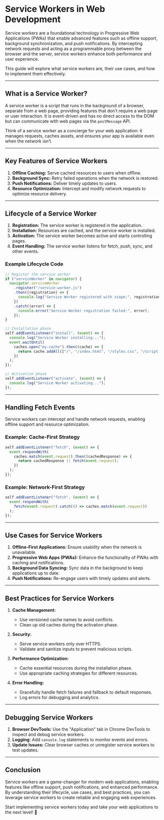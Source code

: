 # Service Workers in Web Development

Service workers are a foundational technology in Progressive Web Applications (PWAs) that enable advanced features such as offline support, background synchronization, and push notifications. By intercepting network requests and acting as a programmable proxy between the browser and the server, service workers enhance both performance and user experience.

This guide will explore what service workers are, their use cases, and how to implement them effectively.

---

## What is a Service Worker?

A service worker is a script that runs in the background of a browser, separate from a web page, providing features that don’t require a web page or user interaction. It is event-driven and has no direct access to the DOM but can communicate with web pages via the `postMessage` API.

Think of a service worker as a concierge for your web application: it manages requests, caches assets, and ensures your app is available even when the network isn’t.

---

## Key Features of Service Workers

1. **Offline Caching:** Serve cached resources to users when offline.
2. **Background Sync:** Retry failed operations when the network is restored.
3. **Push Notifications:** Deliver timely updates to users.
4. **Resource Optimization:** Intercept and modify network requests to optimize resource delivery.

---

## Lifecycle of a Service Worker

1. **Registration:** The service worker is registered in the application.
2. **Installation:** Resources are cached, and the service worker is installed.
3. **Activation:** The service worker becomes active and starts controlling pages.
4. **Event Handling:** The service worker listens for fetch, push, sync, and other events.

### Example Lifecycle Code

```javascript
// Register the service worker
if ("serviceWorker" in navigator) {
  navigator.serviceWorker
    .register("/service-worker.js")
    .then((registration) => {
      console.log("Service Worker registered with scope:", registration.scope);
    })
    .catch((error) => {
      console.error("Service Worker registration failed:", error);
    });
}

// Installation phase
self.addEventListener("install", (event) => {
  console.log("Service Worker installing...");
  event.waitUntil(
    caches.open("my-cache").then((cache) => {
      return cache.addAll(["/", "/index.html", "/styles.css", "/script.js"]);
    })
  );
});

// Activation phase
self.addEventListener("activate", (event) => {
  console.log("Service Worker activating...");
});
```

---

## Handling Fetch Events

Service workers can intercept and handle network requests, enabling offline support and resource optimization.

### Example: Cache-First Strategy

```javascript
self.addEventListener("fetch", (event) => {
  event.respondWith(
    caches.match(event.request).then((cachedResponse) => {
      return cachedResponse || fetch(event.request);
    })
  );
});
```

### Example: Network-First Strategy

```javascript
self.addEventListener("fetch", (event) => {
  event.respondWith(
    fetch(event.request).catch(() => caches.match(event.request))
  );
});
```

---

## Use Cases for Service Workers

1. **Offline-First Applications:** Ensure usability when the network is unavailable.
2. **Progressive Web Apps (PWAs):** Enhance the functionality of PWAs with caching and notifications.
3. **Background Data Syncing:** Sync data in the background to keep applications up to date.
4. **Push Notifications:** Re-engage users with timely updates and alerts.

---

## Best Practices for Service Workers

1. **Cache Management:**

   - Use versioned cache names to avoid conflicts.
   - Clean up old caches during the activation phase.

2. **Security:**

   - Serve service workers only over HTTPS.
   - Validate and sanitize inputs to prevent malicious scripts.

3. **Performance Optimization:**

   - Cache essential resources during the installation phase.
   - Use appropriate caching strategies for different resources.

4. **Error Handling:**
   - Gracefully handle fetch failures and fallback to default responses.
   - Log errors for debugging and analytics.

---

## Debugging Service Workers

1. **Browser DevTools:** Use the "Application" tab in Chrome DevTools to inspect and debug service workers.
2. **Logging:** Add `console.log` statements to monitor events and errors.
3. **Update Issues:** Clear browser caches or unregister service workers to test updates.

---

## Conclusion

Service workers are a game-changer for modern web applications, enabling features like offline support, push notifications, and enhanced performance. By understanding their lifecycle, use cases, and best practices, you can leverage service workers to create reliable and engaging web experiences.

Start implementing service workers today and take your web applications to the next level! 🚀
